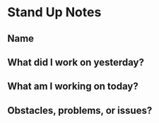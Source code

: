 # Stand Up Notes

## Name

## What did I work on yesterday?

## What am I working on today?

## Obstacles, problems, or issues?